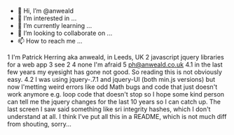 - 👋 Hi, I’m @anweald
- 👀 I’m interested in ...
- 🌱 I’m currently learning ...
- 💞️ I’m looking to collaborate on ...
- 📫 How to reach me ...

<!---
anweald/anweald is a ✨ special ✨ repository because its `README.md` (this file) appears on your GitHub profile.
You can click the Preview link to take a look at your changes.
--->
1 I'm Patrick Herring aka anweald, in Leeds, UK
2 javascript jquery libraries for a web app
3 see 2
4 none I'm afraid
5 ph@anweald.co.uk
4.1 in the last few years my eyesight has gone not good. So reading this is not obviously easy.
4.2 I was using jquery-.7.1 and jquery-UI (both min.js versions) but now I'metting weird errors like odd Math bugs and code that just doesn't work anymore e.g. loop code that doesn't 
stop so I hope some kind person can tell me the jquery changes for the last 10 years so I can catch up. The last screen I saw said something like sri integrity hashes, 
which I don't understand at all. I think I've put all this in a README, which is not much diff from shouting, sorry...
